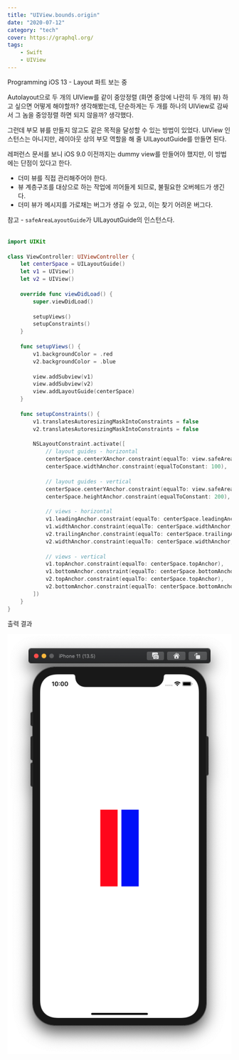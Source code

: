 ```yaml
---
title: "UIView.bounds.origin"
date: "2020-07-12"
category: "tech"
cover: https://graphql.org/
tags:
    - Swift
    - UIView
---
```


Programming iOS 13 - Layout 파트 보는 중

Autolayout으로 두 개의 UIView를 같이 중앙정렬 (화면 중앙에 나란히 두 개의 뷰) 하고 싶으면 어떻게 해야할까? 생각해봤는데, 단순하게는 두 개를 하나의 UIView로 감싸서 그 놈을 중앙정렬 하면 되지 않을까? 생각했다.

그런데 부모 뷰를 만들지 않고도 같은 목적을 달성할 수 있는 방법이 있었다. UIView 인스턴스는 아니지만, 레이아웃 상의 부모 역할을 해 줄 UILayoutGuide를 만들면 된다.

레퍼런스 문서를 보니 iOS 9.0 이전까지는 dummy view를 만들어야 했지만, 이 방법에는 단점이 있다고 한다.

- 더미 뷰를 직접 관리해주어야 한다.
- 뷰 계층구조를 대상으로 하는 작업에 끼어들게 되므로, 불필요한 오버헤드가 생긴다.
- 더미 뷰가 메시지를 가로채는 버그가 생길 수 있고, 이는 찾기 어려운 버그다.

참고 - `safeAreaLayoutGuide`가 UILayoutGuide의 인스턴스다.

```swift

import UIKit

class ViewController: UIViewController {
    let centerSpace = UILayoutGuide()
    let v1 = UIView()
    let v2 = UIView()

    override func viewDidLoad() {
        super.viewDidLoad()
        
        setupViews()
        setupConstraints()
    }
    
    func setupViews() {
        v1.backgroundColor = .red
        v2.backgroundColor = .blue
        
        view.addSubview(v1)
        view.addSubview(v2)
        view.addLayoutGuide(centerSpace)
    }
    
    func setupConstraints() {
        v1.translatesAutoresizingMaskIntoConstraints = false
        v2.translatesAutoresizingMaskIntoConstraints = false

        NSLayoutConstraint.activate([
            // layout guides - horizontal
            centerSpace.centerXAnchor.constraint(equalTo: view.safeAreaLayoutGuide.centerXAnchor),
            centerSpace.widthAnchor.constraint(equalToConstant: 100),

            // layout guides - vertical
            centerSpace.centerYAnchor.constraint(equalTo: view.safeAreaLayoutGuide.centerYAnchor),
            centerSpace.heightAnchor.constraint(equalToConstant: 200),
            
            // views - horizontal
            v1.leadingAnchor.constraint(equalTo: centerSpace.leadingAnchor),
            v1.widthAnchor.constraint(equalTo: centerSpace.widthAnchor, multiplier: 0.5, constant: -5),
            v2.trailingAnchor.constraint(equalTo: centerSpace.trailingAnchor),
            v2.widthAnchor.constraint(equalTo: centerSpace.widthAnchor, multiplier: 0.5, constant: -5),
            
            // views - vertical
            v1.topAnchor.constraint(equalTo: centerSpace.topAnchor),
            v1.bottomAnchor.constraint(equalTo: centerSpace.bottomAnchor),
            v2.topAnchor.constraint(equalTo: centerSpace.topAnchor),
            v2.bottomAnchor.constraint(equalTo: centerSpace.bottomAnchor),
        ])
    }
}
```

출력 결과

<img src="./screenshot.png">